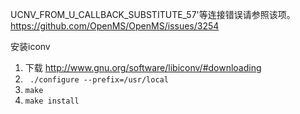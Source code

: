 UCNV_FROM_U_CALLBACK_SUBSTITUTE_57'等连接错误请参照该项。
https://github.com/OpenMS/OpenMS/issues/3254

安装iconv
1. 下载 http://www.gnu.org/software/libiconv/#downloading
2. ` ./configure --prefix=/usr/local`
3. `make`
4. `make install`
